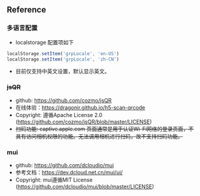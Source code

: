
## Reference

### 多语言配置

* localstorage 配置项如下
```js
localStorage.setItem('grpLocale', 'en-US') 
localStorage.setItem('grpLocale', 'zh-CN')  
```

* 目前仅支持中英文设置，默认显示英文。

### ~~jsQR~~

* github: https://github.com/cozmo/jsQR
* 在线体验：https://dragonir.github.io/h5-scan-qrcode
* Copyright: 遵循Apache License 2.0 (https://github.com/cozmo/jsQR/blob/master/LICENSE)
* ~~扫码功能: captive.apple.com 页面通常是用于认证Wi-Fi网络的登录页面，不具有访问相机权限的功能。无法调用相机进行扫码，故不支持扫码功能。~~

### mui

* github: https://github.com/dcloudio/mui
* 参考文档：https://dev.dcloud.net.cn/mui/ui/
* Copyright: mui遵循MIT License (https://github.com/dcloudio/mui/blob/master/LICENSE)

